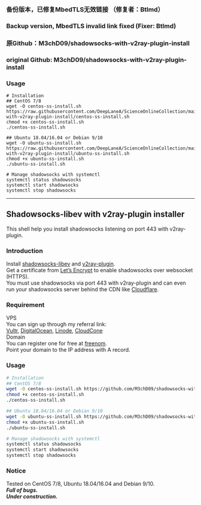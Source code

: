### 备份版本，已修复MbedTLS无效链接 （修复者：Btlmd）

### Backup version, MbedTLS invalid link fixed (Fixer: Btlmd)

### 原Github：M3chD09/shadowsocks-with-v2ray-plugin-install

### original Github: M3chD09/shadowsocks-with-v2ray-plugin-install

### Usage

``` shell
# Installation
## CentOS 7/8
wget -O centos-ss-install.sh https://raw.githubusercontent.com/DeepLaneA/ScienceOnlineCollection/main/shadowsocks-with-v2ray-plugin-install/centos-ss-install.sh
chmod +x centos-ss-install.sh
./centos-ss-install.sh

## Ubuntu 18.04/16.04 or Debian 9/10
wget -O ubuntu-ss-install.sh https://raw.githubusercontent.com/DeepLaneA/ScienceOnlineCollection/main/shadowsocks-with-v2ray-plugin-install/ubuntu-ss-install.sh
chmod +x ubuntu-ss-install.sh
./ubuntu-ss-install.sh

# Manage shadowsocks with systemctl
systemctl status shadowsocks
systemctl start shadowsocks
systemctl stop shadowsocks
```



---



## Shadowsocks-libev with v2ray-plugin installer

This shell help you install shadowsocks listening on port 443 with v2ray-plugin.  
### Introduction
Install [shadowsocks-libev](https://github.com/shadowsocks/shadowsocks-libev) and [v2ray-plugin](https://github.com/shadowsocks/v2ray-plugin).  
Get a certificate from [Let’s Encrypt](https://letsencrypt.org) to enable shadowsocks over websocket (HTTPS).  
You must use shadowsocks via port 443 with v2ray-plugin and can even run your shadowsocks server behind the CDN like [Cloudflare](https://www.cloudflare.com/).  
### Requirement
VPS  
You can sign up through my referral link:  
[Vultr](https://www.vultr.com/?ref=8382242-6G), [DigitalOcean](https://m.do.co/c/7ea2fecf9223), [Linode](https://www.linode.com/?r=69960c4818028406de98ad12d7a19913869992e1), [CloudCone](https://app.cloudcone.com/?ref=1365)  
Domain  
You can register one for free at [freenom](https://my.freenom.com/clientarea.php).  
Point your domain to the IP address with A record.  
### Usage
```bash
# Installation
## CentOS 7/8
wget -O centos-ss-install.sh https://github.com/M3chD09/shadowsocks-with-v2ray-plugin-install/raw/master/centos-ss-install.sh
chmod +x centos-ss-install.sh
./centos-ss-install.sh

## Ubuntu 18.04/16.04 or Debian 9/10
wget -O ubuntu-ss-install.sh https://github.com/M3chD09/shadowsocks-with-v2ray-plugin-install/raw/master/ubuntu-ss-install.sh
chmod +x ubuntu-ss-install.sh
./ubuntu-ss-install.sh

# Manage shadowsocks with systemctl
systemctl status shadowsocks
systemctl start shadowsocks
systemctl stop shadowsocks
```
### Notice
Tested on CentOS 7/8, Ubuntu 18.04/16.04 and Debian 9/10.  
***Full of bugs.***  
***Under construction.***
